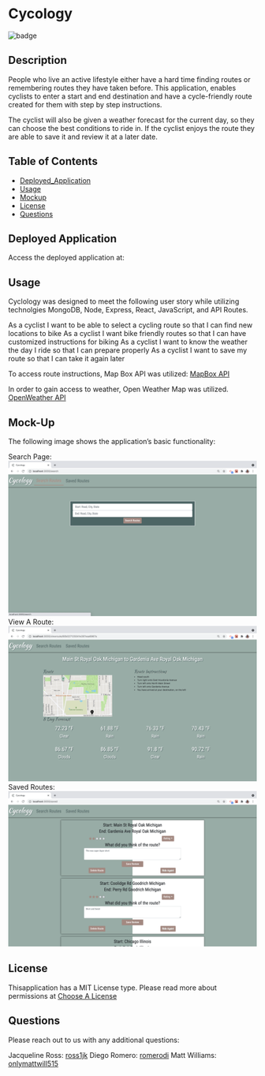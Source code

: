 # Cycology

![badge](https://img.shields.io/static/v1?label=License&message=MIT%20License&color=blue)

## Description

People who live an active lifestyle either have a hard time finding routes or remembering routes they have taken before. This application, enables cyclists to enter a start and end destination and have a cycle-friendly route created for them with step by step instructions.

The cyclist will also be given a weather forecast for the current day, so they can choose the best conditions to ride in.  If the cyclist enjoys the route they are able to save it and review it at a later date.

## Table of Contents

* [Deployed_Application](#Deployed_Application)
* [Usage](#Usage)
* [Mockup](#Mock-Up)
* [License](#License)
* [Questions](#Questions)

## Deployed Application

Access the deployed application at:

## Usage

Cyclology was designed to meet the following user story while utilizing technolgies MongoDB, Node, Express, React, JavaScript, and API Routes.

As a cyclist I want to be able to select a cycling route so that I can find new locations to bike
As a cyclist I want bike friendly routes so that I can have customized instructions for biking
As a cyclist I want to know the weather the day I ride so that I can prepare properly
As a cyclist I want to save my route so that I can take it again later

To access route instructions, Map Box API was utilized: [MapBox API](https://docs.mapbox.com/api/overview/)

In order to gain access to weather, Open Weather Map was utilized. [OpenWeather API](https://openweathermap.org/api)

## Mock-Up

The following image shows the application’s basic functionality:

Search Page: ![searchpage](./client/public/search.png)
View A Route: ![viewroute](./client/public/view.png)
Saved Routes: ![savedroutes](./client/public/saved.png)

## License

Thisapplication has a MIT License type. Please read more about permissions at [Choose A License](https://choosealicense.com/licenses/)

## Questions

Please reach out to us with any additional questions:

Jacqueline Ross: [ross1jk](https://github.com/ross1jk)
Diego Romero: [romerodi](https://github.com/romerodi)
Matt Williams: [onlymattwill515](https://github.com/onlymattwill515)

